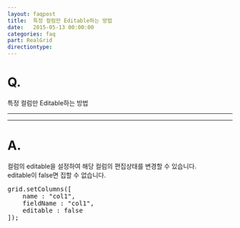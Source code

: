 ```yaml
---
layout: faqpost
title:  특정 컬럼만 Editable하는 방법
date:   2015-05-13 00:00:00
categories: faq
part: RealGrid
directiontype: 
---
```


# Q.

특정 컬럼만 Editable하는 방법

---
***

# A.

컬럼의 editable을 설정하여 해당 컬럼의 편집상태를 변경할 수 있습니다.  
editable이 false면 집할 수 없습니다.

<pre class="prettyprint">
grid.setColumns([
	name : "col1",
	fieldName : "col1",
	editable : false
]);
</pre>
